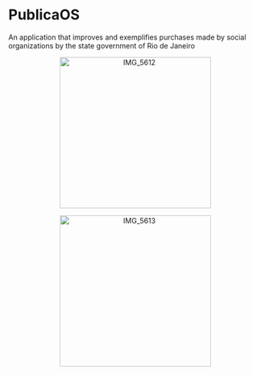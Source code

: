 # PublicaOS
An application that improves and exemplifies purchases made by social organizations by the state government of Rio de Janeiro




<p align="center">
  <img src="https://github.com/Marciocheudon/PublicOS/assets/56776494/d9b2ccf3-64af-4a27-8a37-a2c7e9a624bb" alt="IMG_5612" width="300"/>
</p>
<p align="center">
  <img src="https://github.com/Marciocheudon/PublicOS/assets/56776494/303197fc-9d14-42d9-9332-055701d28dba" alt="IMG_5613" width="300"/>
</p>

